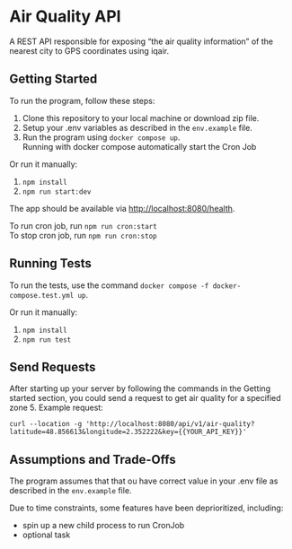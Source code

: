 # Air Quality API
A REST API responsible for exposing “the air quality information” of the nearest city to GPS coordinates using iqair.

## Getting Started

To run the program, follow these steps:

1. Clone this repository to your local machine or download zip file.
1. Setup your .env variables as described in the `env.example` file.
1. Run the program using `docker compose up`.  
Running with docker compose automatically start the Cron Job

Or run it manually:
1. `npm install`
1. `npm run start:dev`

The app should be available via [http://localhost:8080/health](http://localhost:8080/health).

To run cron job, run `npm run cron:start`  
To stop cron job, run `npm run cron:stop`


## Running Tests
To run the tests, use the command `docker compose -f docker-compose.test.yml up`.

Or run it manually:
1. `npm install`
1. `npm run test`

## Send Requests
After starting up your server by following the commands in the Getting started section, you could send a request to get air quality for a specified zone
5. Example request:
```
curl --location -g 'http://localhost:8080/api/v1/air-quality?latitude=48.856613&longitude=2.352222&key={{YOUR_API_KEY}}'
```


## Assumptions and Trade-Offs

The program assumes that that ou have correct value in your .env file as described in the `env.example` file.

Due to time constraints, some features have been deprioritized, including:

* spin up a new child process to run CronJob
* optional task
